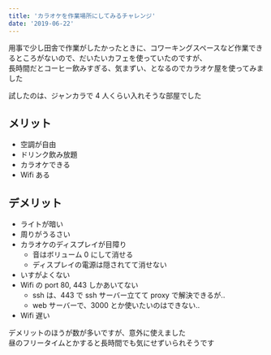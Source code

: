 ```yaml
---
title: 'カラオケを作業場所にしてみるチャレンジ'
date: '2019-06-22'
---
```


用事で少し田舎で作業がしたかったときに、コワーキングスペースなど作業できるところがないので、だいたいカフェを使っていたのですが、  
長時間だとコーヒー飲みすぎる、気まずい、となるのでカラオケ屋を使ってみました

試したのは、ジャンカラで 4 人くらい入れそうな部屋でした

## メリット

- 空調が自由
- ドリンク飲み放題
- カラオケできる
- Wifi ある

## デメリット

- ライトが暗い
- 周りがうるさい
- カラオケのディスプレイが目障り
  - 音はボリューム 0 にして消せる
  - ディスプレイの電源は隠されてて消せない
- いすがよくない
- Wifi の port 80, 443 しかあいてない
  - ssh は、443 で ssh サーバー立てて proxy で解決できるが..
  - web サーバーで、3000 とか使いたいのはできない..
- Wifi 遅い

デメリットのほうが数が多いですが、意外に使えました  
昼のフリータイムとかすると長時間でも気にせずいられそうです
